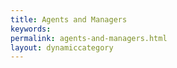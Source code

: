 ```yaml
---
title: Agents and Managers
keywords:
permalink: agents-and-managers.html
layout: dynamiccategory
---
```

